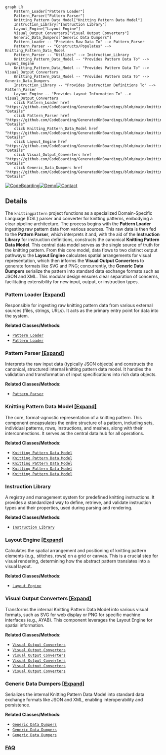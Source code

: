 ```mermaid
graph LR
    Pattern_Loader["Pattern Loader"]
    Pattern_Parser["Pattern Parser"]
    Knitting_Pattern_Data_Model["Knitting Pattern Data Model"]
    Instruction_Library["Instruction Library"]
    Layout_Engine["Layout Engine"]
    Visual_Output_Converters["Visual Output Converters"]
    Generic_Data_Dumpers["Generic Data Dumpers"]
    Pattern_Loader -- "Provides Raw Data To" --> Pattern_Parser
    Pattern_Parser -- "Constructs/Populates" --> Knitting_Pattern_Data_Model
    Pattern_Parser -- "Utilizes" --> Instruction_Library
    Knitting_Pattern_Data_Model -- "Provides Pattern Data To" --> Layout_Engine
    Knitting_Pattern_Data_Model -- "Provides Pattern Data To" --> Visual_Output_Converters
    Knitting_Pattern_Data_Model -- "Provides Pattern Data To" --> Generic_Data_Dumpers
    Instruction_Library -- "Provides Instruction Definitions To" --> Pattern_Parser
    Layout_Engine -- "Provides Layout Information To" --> Visual_Output_Converters
    click Pattern_Loader href "https://github.com/CodeBoarding/GeneratedOnBoardings/blob/main/knittingpattern/Pattern_Loader.md" "Details"
    click Pattern_Parser href "https://github.com/CodeBoarding/GeneratedOnBoardings/blob/main/knittingpattern/Pattern_Parser.md" "Details"
    click Knitting_Pattern_Data_Model href "https://github.com/CodeBoarding/GeneratedOnBoardings/blob/main/knittingpattern/Knitting_Pattern_Data_Model.md" "Details"
    click Layout_Engine href "https://github.com/CodeBoarding/GeneratedOnBoardings/blob/main/knittingpattern/Layout_Engine.md" "Details"
    click Visual_Output_Converters href "https://github.com/CodeBoarding/GeneratedOnBoardings/blob/main/knittingpattern/Visual_Output_Converters.md" "Details"
    click Generic_Data_Dumpers href "https://github.com/CodeBoarding/GeneratedOnBoardings/blob/main/knittingpattern/Generic_Data_Dumpers.md" "Details"
```

[![CodeBoarding](https://img.shields.io/badge/Generated%20by-CodeBoarding-9cf?style=flat-square)](https://github.com/CodeBoarding/GeneratedOnBoardings)[![Demo](https://img.shields.io/badge/Try%20our-Demo-blue?style=flat-square)](https://www.codeboarding.org/demo)[![Contact](https://img.shields.io/badge/Contact%20us%20-%20contact@codeboarding.org-lightgrey?style=flat-square)](mailto:contact@codeboarding.org)

## Details

The `knittingpattern` project functions as a specialized Domain-Specific Language (DSL) parser and converter for knitting patterns, embodying a clear pipeline architecture. The process begins with the **Pattern Loader** ingesting raw pattern data from various sources. This raw data is then fed to the **Pattern Parser**, which interprets it and, with the aid of the **Instruction Library** for instruction definitions, constructs the canonical **Knitting Pattern Data Model**. This central data model serves as the single source of truth for the knitting pattern. From this core model, data flows to two distinct output pathways: the **Layout Engine** calculates spatial arrangements for visual representation, which then informs the **Visual Output Converters** to generate formats like SVG and PNG; concurrently, the **Generic Data Dumpers** serialize the pattern into standard data exchange formats such as JSON and XML. This modular design ensures clear separation of concerns, facilitating extensibility for new input, output, or instruction types.

### Pattern Loader [[Expand]](./Pattern_Loader.md)
Responsible for ingesting raw knitting pattern data from various external sources (files, strings, URLs). It acts as the primary entry point for data into the system.


**Related Classes/Methods**:

- <a href="https://github.com/fossasia/knittingpattern/blob/master/knittingpattern/Loader.py" target="_blank" rel="noopener noreferrer">`Pattern Loader`</a>
- <a href="https://github.com/fossasia/knittingpattern/blob/master/knittingpattern/__init__.py" target="_blank" rel="noopener noreferrer">`Pattern Loader`</a>


### Pattern Parser [[Expand]](./Pattern_Parser.md)
Interprets the raw input data (typically JSON objects) and constructs the canonical, structured internal knitting pattern data model. It handles the validation and transformation of input specifications into rich data objects.


**Related Classes/Methods**:

- <a href="https://github.com/fossasia/knittingpattern/blob/master/knittingpattern/Parser.py" target="_blank" rel="noopener noreferrer">`Pattern Parser`</a>


### Knitting Pattern Data Model [[Expand]](./Knitting_Pattern_Data_Model.md)
The core, format-agnostic representation of a knitting pattern. This component encapsulates the entire structure of a pattern, including sets, individual patterns, rows, instructions, and meshes, along with their interconnections. It serves as the central data hub for all operations.


**Related Classes/Methods**:

- <a href="https://github.com/fossasia/knittingpattern/blob/master/knittingpattern/KnittingPatternSet.py" target="_blank" rel="noopener noreferrer">`Knitting Pattern Data Model`</a>
- <a href="https://github.com/fossasia/knittingpattern/blob/master/knittingpattern/KnittingPattern.py" target="_blank" rel="noopener noreferrer">`Knitting Pattern Data Model`</a>
- <a href="https://github.com/fossasia/knittingpattern/blob/master/knittingpattern/Row.py" target="_blank" rel="noopener noreferrer">`Knitting Pattern Data Model`</a>
- <a href="https://github.com/fossasia/knittingpattern/blob/master/knittingpattern/Instruction.py" target="_blank" rel="noopener noreferrer">`Knitting Pattern Data Model`</a>
- <a href="https://github.com/fossasia/knittingpattern/blob/master/knittingpattern/Mesh.py" target="_blank" rel="noopener noreferrer">`Knitting Pattern Data Model`</a>


### Instruction Library
A registry and management system for predefined knitting instructions. It provides a standardized way to define, retrieve, and validate instruction types and their properties, used during parsing and rendering.


**Related Classes/Methods**:

- <a href="https://github.com/fossasia/knittingpattern/blob/master/knittingpattern/InstructionLibrary.py" target="_blank" rel="noopener noreferrer">`Instruction Library`</a>


### Layout Engine [[Expand]](./Layout_Engine.md)
Calculates the spatial arrangement and positioning of knitting pattern elements (e.g., stitches, rows) on a grid or canvas. This is a crucial step for visual rendering, determining how the abstract pattern translates into a visual layout.


**Related Classes/Methods**:

- <a href="https://github.com/fossasia/knittingpattern/blob/master/knittingpattern/convert/Layout.py" target="_blank" rel="noopener noreferrer">`Layout Engine`</a>


### Visual Output Converters [[Expand]](./Visual_Output_Converters.md)
Transforms the internal Knitting Pattern Data Model into various visual formats, such as SVG for web display or PNG for specific machine interfaces (e.g., AYAB). This component leverages the Layout Engine for spatial information.


**Related Classes/Methods**:

- <a href="https://github.com/fossasia/knittingpattern/blob/master/knittingpattern/convert/KnittingPatternToSVG.py" target="_blank" rel="noopener noreferrer">`Visual Output Converters`</a>
- <a href="https://github.com/fossasia/knittingpattern/blob/master/knittingpattern/convert/InstructionToSVG.py" target="_blank" rel="noopener noreferrer">`Visual Output Converters`</a>
- <a href="https://github.com/fossasia/knittingpattern/blob/master/knittingpattern/convert/InstructionSVGCache.py" target="_blank" rel="noopener noreferrer">`Visual Output Converters`</a>
- <a href="https://github.com/fossasia/knittingpattern/blob/master/knittingpattern/convert/SVGBuilder.py" target="_blank" rel="noopener noreferrer">`Visual Output Converters`</a>
- <a href="https://github.com/fossasia/knittingpattern/blob/master/knittingpattern/convert/AYABPNGDumper.py" target="_blank" rel="noopener noreferrer">`Visual Output Converters`</a>
- <a href="https://github.com/fossasia/knittingpattern/blob/master/knittingpattern/convert/AYABPNGBuilder.py" target="_blank" rel="noopener noreferrer">`Visual Output Converters`</a>


### Generic Data Dumpers [[Expand]](./Generic_Data_Dumpers.md)
Serializes the internal Knitting Pattern Data Model into standard data exchange formats like JSON and XML, enabling interoperability and persistence.


**Related Classes/Methods**:

- <a href="https://github.com/fossasia/knittingpattern/blob/master/knittingpattern/Dumper/json.py" target="_blank" rel="noopener noreferrer">`Generic Data Dumpers`</a>
- <a href="https://github.com/fossasia/knittingpattern/blob/master/knittingpattern/Dumper/xml.py" target="_blank" rel="noopener noreferrer">`Generic Data Dumpers`</a>
- <a href="https://github.com/fossasia/knittingpattern/blob/master/knittingpattern/Dumper/file.py" target="_blank" rel="noopener noreferrer">`Generic Data Dumpers`</a>




### [FAQ](https://github.com/CodeBoarding/GeneratedOnBoardings/tree/main?tab=readme-ov-file#faq)